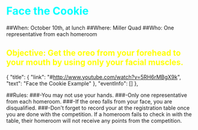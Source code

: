 <h1 style="color:cyan">Face the Cookie</h4>

##When: October 10th, at lunch
##Where: Miller Quad
##Who: One representative from each homeroom


<h2 style="color:yellow">Objective: Get the oreo from your forehead to your mouth by using only your facial muscles.</h2>

{
		"title": {
			"link": "#http://www.youtube.com/watch?v=5RH6rMBgX9k",
			"text": "Face the Cookie Example"
		},
		"eventInfo": []
},

##Rules:
###-You may not use your hands.
###-Only one representative from each homeroom.
###-If the oreo falls from your face, you are disqualified.
###-Don't forget to record your at the registration table once you are done with the competition.  If a homeroom fails to check in with the table, their homeroom will not receive any points from the competition.
